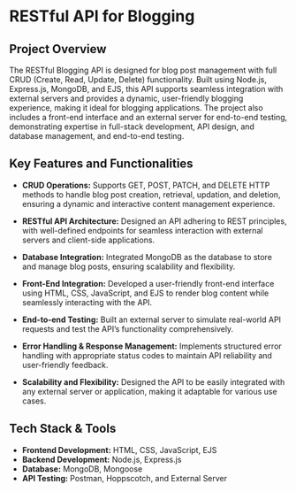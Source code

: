 # RESTful API for Blogging

## Project Overview
The RESTful Blogging API is designed for blog post management with full CRUD (Create, Read, Update, Delete) functionality. Built using Node.js, Express.js, MongoDB, and EJS, this API supports seamless integration with external servers and provides a dynamic, user-friendly blogging experience, making it ideal for blogging applications. The project also includes a front-end interface and an external server for end-to-end testing, demonstrating expertise in full-stack development, API design, and database management, and end-to-end testing.

## Key Features and Functionalities
- **CRUD Operations:** Supports GET, POST, PATCH, and DELETE HTTP methods to handle blog post creation, retrieval, updation, and deletion, ensuring a dynamic and interactive content management experience.

- **RESTful API Architecture:** Designed an API adhering to REST principles, with well-defined endpoints for seamless interaction with external servers and client-side applications.

- **Database Integration:** Integrated MongoDB as the database to store and manage blog posts, ensuring scalability and flexibility.

- **Front-End Integration:** Developed a user-friendly front-end interface using HTML, CSS, JavaScript, and EJS to render blog content while seamlessly interacting with the API.

- **End-to-end Testing:** Built an external server to simulate real-world API requests and test the API’s functionality comprehensively.

- **Error Handling & Response Management:** Implements structured error handling with appropriate status codes to maintain API reliability and user-friendly feedback.

- **Scalability and Flexibility:** Designed the API to be easily integrated with any external server or application, making it adaptable for various use cases.

## Tech Stack & Tools
- **Frontend Development:** HTML, CSS, JavaScript, EJS
- **Backend Development:** Node.js, Express.js
- **Database:** MongoDB, Mongoose
- **API Testing:** Postman, Hoppscotch, and External Server
